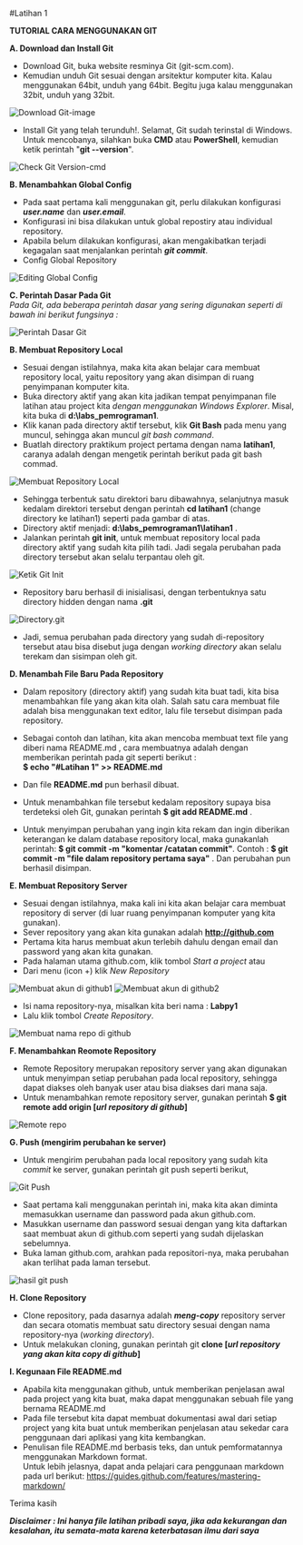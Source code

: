 #Latihan 1


**TUTORIAL CARA MENGGUNAKAN GIT**

**A. Download dan Install Git**  
+ Download Git, buka website resminya Git (git-scm.com).  
+ Kemudian unduh Git sesuai dengan arsitektur komputer kita. Kalau menggunakan 64bit, unduh yang 64bit. Begitu juga kalau menggunakan 32bit, unduh yang 32bit.  
  
![Download Git-image](https://user-images.githubusercontent.com/56189248/66376538-1a9ab680-e9da-11e9-8342-df8d66fb971e.png)  
  
+ Install Git yang telah terunduh!. Selamat, Git sudah terinstal di Windows. Untuk mencobanya, silahkan buka **CMD** atau **PowerShell**, kemudian ketik perintah "__git --version__".  
  
![Check Git Version-cmd](https://user-images.githubusercontent.com/56189248/66382918-3d32cc80-e9e6-11e9-83a2-734fd4c66829.png)
  
**B. Menambahkan Global Config**  
+ Pada saat pertama kali menggunakan git, perlu dilakukan konfigurasi *__user.name__* dan *__user.email__*.  
+ Konfigurasi ini bisa dilakukan untuk global repostiry atau individual repository.  
+ Apabila belum dilakukan konfigurasi, akan mengakibatkan terjadi kegagalan saat menjalankan perintah *__git commit__*.  
+ Config Global Repository
    
![Editing Global Config](https://user-images.githubusercontent.com/56189248/66390848-c1408080-e9f5-11e9-969a-b09ae216fed7.png)  
  
  
**C. Perintah Dasar Pada Git**  
_Pada Git, ada beberapa perintah dasar yang sering digunakan seperti di bawah ini berikut fungsinya :_  
  
![Perintah Dasar Git](https://user-images.githubusercontent.com/56189248/66391500-84758900-e9f7-11e9-813a-d110c2711fa7.png)  
  
**B. Membuat Repository Local**  
+ Sesuai dengan istilahnya, maka kita akan belajar cara membuat repository local, yaitu repository yang akan disimpan di ruang penyimpanan komputer kita.
+ Buka directory aktif yang akan kita jadikan tempat penyimpanan file latihan atau project kita *dengan menggunakan Windows Explorer*. Misal, kita buka di **d:\labs_pemrograman1**.  
+ Klik kanan pada directory aktif tersebut, klik **Git Bash** pada menu yang muncul, sehingga akan muncul *git bash command*.  
+ Buatlah directory praktikum project pertama dengan nama **latihan1**, caranya adalah dengan mengetik perintah berikut pada git bash commad.  
  
![Membuat Repository Local](https://user-images.githubusercontent.com/56189248/66398630-52205780-ea08-11e9-9055-3098fc83f554.png)  
  
+ Sehingga terbentuk satu direktori baru dibawahnya, selanjutnya masuk kedalam direktori tersebut dengan perintah **cd latihan1** (change directory ke latihan1) seperti pada gambar di atas.
+ Directory aktif menjadi: **d:\labs_pemrograman1\latihan1** .
+ Jalankan perintah **git init**, untuk membuat repository local pada directory aktif yang sudah kita pilih tadi. Jadi segala perubahan pada directory tersebut akan selalu terpantau oleh git.  
  
![Ketik Git Init](https://user-images.githubusercontent.com/56189248/66399365-ae37ab80-ea09-11e9-8fd5-1ac6ac5f0ee6.png)  
  
+ Repository baru berhasil di inisialisasi, dengan terbentuknya satu directory hidden dengan nama **.git**  
  
![Directory.git](https://user-images.githubusercontent.com/56189248/66400022-e7245000-ea0a-11e9-9e19-24f22f97cd22.png)  
  
+ Jadi, semua perubahan pada directory yang sudah di-repository tersebut atau bisa disebut juga dengan *working directory* akan selalu terekam dan sisimpan oleh git.  
  
**D. Menambah File Baru Pada Repository**  
+ Dalam repository (directory aktif) yang sudah kita buat tadi, kita bisa menambahkan file yang akan kita olah. Salah satu cara membuat file adalah bisa menggunakan text editor, lalu file tersebut disimpan pada repository.
+ Sebagai contoh dan latihan, kita akan mencoba membuat text file yang diberi nama README.md  , cara membuatnya adalah dengan memberikan perintah pada git seperti berikut :  
**$ echo "#Latihan 1" >> README.md**  
  
+ Dan file **README.md** pun berhasil dibuat.  
+ Untuk menambahkan file tersebut kedalam repository supaya bisa terdeteksi oleh Git, gunakan perintah **$ git add README.md**  .  
+ Untuk menyimpan perubahan yang ingin kita rekam dan ingin diberikan keterangan ke dalam database repository local, maka gunakanlah perintah: **$ git commit -m "komentar /catatan commit"**. Contoh : **$ git commit -m "file dalam repository pertama saya"** . Dan perubahan pun berhasil disimpan.  
  
**E. Membuat Repository Server**  
+ Sesuai dengan istilahnya, maka kali ini kita akan belajar cara membuat repository di server (di luar ruang penyimpanan komputer yang kita gunakan).  
+ Sever repository yang akan kita gunakan adalah **http://github.com**  
+ Pertama kita harus membuat akun terlebih dahulu dengan email dan password yang akan kita gunakan.  
+ Pada halaman utama github.com, klik tombol *Start a project* atau  
+ Dari menu (icon +) klik *New Repository*  
  
![Membuat akun di github1](https://user-images.githubusercontent.com/56189248/66759797-1b948200-eecb-11e9-9db8-c3585aacf7dd.png)       ![Membuat akun di github2](https://user-images.githubusercontent.com/56189248/66759251-1aaf2080-eeca-11e9-9e2d-7e43c7623bde.png)  
  
+ Isi nama repository-nya, misalkan kita beri nama : **Labpy1**  
+ Lalu klik tombol *Create Repository*.  
  
![Membuat nama repo di github](https://user-images.githubusercontent.com/56189248/66760354-226fc480-eecc-11e9-894a-c0b0e9321aab.png)  
  
**F. Menambahkan Reomote Repository**  
+ Remote Repository merupakan repository server yang akan digunakan untuk menyimpan setiap perubahan pada local repository, sehingga dapat diakses oleh banyak user atau bisa diakses dari mana saja.  
+ Untuk menambahkan remote repository server, gunakan perintah **$ git remote add origin [*url repository di github*]**  
  
![Remote repo](https://user-images.githubusercontent.com/56189248/66760700-d2ddc880-eecc-11e9-8f2a-a0397bbe756d.png)  
  
**G. Push (mengirim perubahan ke server)**  
+ Untuk mengirim perubahan pada local repository yang sudah kita *commit* ke server, gunakan perintah git push seperti berikut,  
  
![Git Push](https://user-images.githubusercontent.com/56189248/66761232-c7d76800-eecd-11e9-91f8-3a6835996273.png)  
+ Saat pertama kali menggunakan perintah ini, maka kita akan diminta memasukkan username dan password pada akun github.com.  
+ Masukkan username dan password sesuai dengan yang kita daftarkan saat membuat akun di github.com seperti yang sudah dijelaskan sebelumnya.  
+ Buka laman github.com, arahkan pada repositori-nya, maka perubahan akan terlihat pada laman tersebut.  
  
![hasil git push](https://user-images.githubusercontent.com/56189248/66761717-bb9fda80-eece-11e9-89c8-cc1ea78ab65b.png)  
  
**H. Clone Repository**  
+ Clone repository, pada dasarnya adalah **_meng-copy_** repository server dan secara otomatis membuat satu directory sesuai dengan nama repository-nya (_working directory_).  
+ Untuk melakukan cloning, gunakan perintah git **clone [*url repository yang akan kita copy di github*]**  
  
**I. Kegunaan File README.md**  
+ Apabila kita menggunakan github, untuk memberikan penjelasan awal pada project yang kita buat, maka dapat menggunakan sebuah file yang bernama README.md  
+ Pada file tersebut kita dapat membuat dokumentasi awal dari setiap project yang kita buat untuk memberikan penjelasan atau sekedar cara penggunaan dari aplikasi yang kita kembangkan.  
+ Penulisan file README.md berbasis teks, dan untuk pemformatannya menggunakan Markdown format.  
Untuk lebih jelasnya, dapat anda pelajari cara penggunaan markdown pada url berikut: https://guides.github.com/features/mastering-markdown/
  
  


Terima kasih  
  
**_Disclaimer : Ini hanya file latihan pribadi saya, jika ada kekurangan dan kesalahan, itu semata-mata karena keterbatasan ilmu dari saya_**